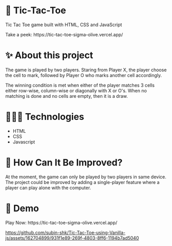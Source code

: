<h1>🔢 Tic-Tac-Toe</h1>
<p>Tic Tac Toe game built with HTML, CSS and JavaScript</p>
<p>Take a peek: https://tic-tac-toe-sigma-olive.vercel.app/</p>

<h1>✨ About this project</h1>
<p>The game is played by two players. Staring from Player X, the player choose the cell to mark, followed by Player O who marks another cell accordingly.</p>
<p>The winning condition is met when either of the player matches 3 cells either row-wise, column-wise or diagonally with X or O's. When no matching is done and no cells are empty, then it is a draw.</p>

<h1>🧑🏻‍💻 Technologies</h1>
<ul>
  <li>HTML</li>
  <li>CSS</li>
  <li>Javascript</li>
</ul>
<h1>🤔 How Can It Be Improved?</h1>
At the moment, the game can only be played by two players in same device. The project could be improved by adding a single-player feature where a player can play alone with the computer.
<p></p>
<h1>🎥 Demo</h1>
<p>Play Now: https://tic-tac-toe-sigma-olive.vercel.app/</p>


https://github.com/subin-shk/Tic-Tac-Toe-using-Vanilla-js/assets/162704899/931f1e89-269f-4803-8ff6-1194b7ad5040

